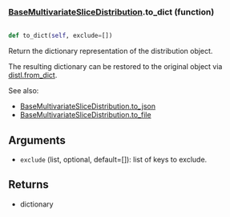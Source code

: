 ### [BaseMultivariateSliceDistribution](BaseMultivariateSliceDistribution.md).to_dict (function)


```py

def to_dict(self, exclude=[])

```



Return the dictionary representation of the distribution object.

The resulting dictionary can be restored to the original object
via [distl.from_dict](distl.from_dict.md).

See also:

* [BaseMultivariateSliceDistribution.to_json](BaseMultivariateSliceDistribution.to_json.md)
* [BaseMultivariateSliceDistribution.to_file](BaseMultivariateSliceDistribution.to_file.md)

Arguments
----------
* `exclude` (list, optional, default=[]): list of keys to exclude.

Returns
--------
* dictionary


